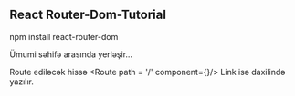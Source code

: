## React Router-Dom-Tutorial

npm install react-router-dom 

Ümumi səhifə <BrowserRouter> </BrowserRouter> arasında yerləşir...

Route ediləcək hissə <Route path = '/' component={<Component/>}/> 
Link isə <Link to=""> </Link> daxilində yazılır.